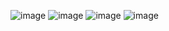 ![image](https://github.com/RoshanYeah/Project-231/assets/98729871/1972588f-45da-4861-86e0-b0b302b072cf)
![image](https://github.com/RoshanYeah/Project-231/assets/98729871/eaf0fef4-c0ed-49e5-af3c-7a9440eefb4f)
![image](https://github.com/RoshanYeah/Project-231/assets/98729871/a9e2477d-3cad-439d-8557-6d9322ab39e5)
![image](https://github.com/RoshanYeah/Project-231/assets/98729871/eee0580b-2c51-403d-a47a-a17820507d86)
